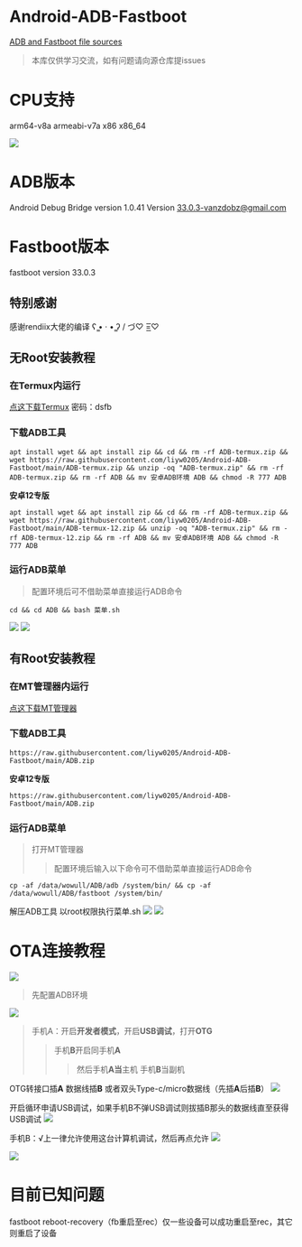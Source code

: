# Android-ADB-Fastboot
[ADB and Fastboot file sources](https://github.com/rendiix/termux-adb-fastboot.git)
> 本库仅供学习交流，如有问题请向源仓库提issues

# CPU支持
arm64-v8a
armeabi-v7a
x86
x86_64

<img src = "https://github.com/liyw0205/Android-ADB-Fastboot/raw/main/5.jpg" >

# ADB版本
Android Debug Bridge version 1.0.41
Version 33.0.3-vanzdobz@gmail.com
# Fastboot版本
fastboot version 33.0.3

## 特别感谢
感谢rendiix大佬的编译
ʕ ̳• · • ̳ʔ
/ づ♡ =͟͟͞͞♡
## 无Root安装教程
### 在Termux内运行
[点这下载Termux](https://wwu.lanzoul.com/iB8ZD03r51eb)
密码：dsfb

### 下载ADB工具
```
apt install wget && apt install zip && cd && rm -rf ADB-termux.zip && wget https://raw.githubusercontent.com/liyw0205/Android-ADB-Fastboot/main/ADB-termux.zip && unzip -oq "ADB-termux.zip" && rm -rf ADB-termux.zip && rm -rf ADB && mv 安卓ADB环境 ADB && chmod -R 777 ADB
```
**安卓12专版**
```
apt install wget && apt install zip && cd && rm -rf ADB-termux.zip && wget https://raw.githubusercontent.com/liyw0205/Android-ADB-Fastboot/main/ADB-termux-12.zip && unzip -oq "ADB-termux.zip" && rm -rf ADB-termux-12.zip && rm -rf ADB && mv 安卓ADB环境 ADB && chmod -R 777 ADB
```
### 运行ADB菜单
> 配置环境后可不借助菜单直接运行ADB命令
```
cd && cd ADB && bash 菜单.sh
```
<img src = "https://github.com/liyw0205/Android-ADB-Fastboot/raw/main/1.jpg" >
<img src = "https://github.com/liyw0205/Android-ADB-Fastboot/raw/main/2.jpg" >

## 有Root安装教程
### 在MT管理器内运行
[点这下载MT管理器](https://binmt.lanzouy.com/b01bivkzc)

### 下载ADB工具
```
https://raw.githubusercontent.com/liyw0205/Android-ADB-Fastboot/main/ADB.zip 
```
**安卓12专版**
```
https://raw.githubusercontent.com/liyw0205/Android-ADB-Fastboot/main/ADB.zip 
```
### 运行ADB菜单
> 打开MT管理器
>> 配置环境后输入以下命令可不借助菜单直接运行ADB命令
>>> 
```
cp -af /data/wowull/ADB/adb /system/bin/ && cp -af /data/wowull/ADB/fastboot /system/bin/
```
解压ADB工具
以root权限执行菜单.sh
<img src = "https://github.com/liyw0205/Android-ADB-Fastboot/raw/main/3.jpg" >
<img src = "https://github.com/liyw0205/Android-ADB-Fastboot/raw/main/4.jpg" >

# OTA连接教程
<img src = "https://github.com/liyw0205/Android-ADB-Fastboot/raw/main/6.jpg" >

> 先配置ADB环境
<img src = "https://github.com/liyw0205/Android-ADB-Fastboot/raw/main/11.jpg" >

> 手机A：开启**开发者模式**，开启**USB调试**，打开**OTG**
>> 手机**B**开启同手机**A**
>>> 然后手机**A当**主机 手机**B**当副机

OTG转接口插**A**
数据线插**B**
或者双头Type-c/micro数据线（先插**A**后插**B**）
<img src = "https://github.com/liyw0205/Android-ADB-Fastboot/raw/main/7.jpg" >

开启循环申请USB调试，如果手机B不弹USB调试则拔插B那头的数据线直至获得USB调试
<img src = "https://github.com/liyw0205/Android-ADB-Fastboot/raw/main/8.jpg" >

手机B：√上一律允许使用这台计算机调试，然后再点允许
<img src = "https://github.com/liyw0205/Android-ADB-Fastboot/raw/main/9.jpg" >

<img src = "https://github.com/liyw0205/Android-ADB-Fastboot/raw/main/10.jpg" >

# 目前已知问题
fastboot reboot-recovery（fb重启至rec）仅一些设备可以成功重启至rec，其它则重启了设备

